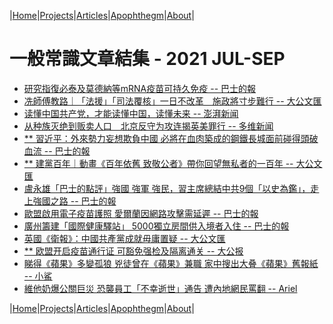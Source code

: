 |[Home](/README.md)|[Projects](/projects.md)|[Articles](/articles.md)|[Apophthegm](/apophthegm.md)|[About](/about.md)|

# 一般常識文章結集 - 2021 JUL-SEP

- [研究指復必泰及莫德納等mRNA疫苗可持久免疫 -- 巴士的報](https://www.bastillepost.com/hongkong/article/8714914-%e7%a0%94%e7%a9%b6%e6%8c%87%e5%be%a9%e5%bf%85%e6%b3%b0%e5%8f%8a%e8%8e%ab%e5%be%b7%e7%b4%8d%e7%ad%89mrna%e7%96%ab%e8%8b%97-%e5%8f%af%e6%8c%81%e4%b9%85%e5%85%8d%e7%96%ab)  
- [冼師傅教路｜「法援」「司法覆核」一日不改革　施政將寸步難行 -- 大公文匯](https://www.tkww.hk/a/202106/30/AP60dbe056e4b0c7e5beccf472.html)  
- [读懂中国共产党，才能读懂中国，读懂未来 -- 澎湃新闻](https://www.thepaper.cn/newsDetail_forward_13392482)  
- [从种族灭绝到贩卖人口　北京反守为攻连揭英美罪行 -- 多维新闻](https://www.dwnews.com/%E5%85%A8%E7%90%83/60248854/%E4%BB%8E%E7%A7%8D%E6%97%8F%E7%81%AD%E7%BB%9D%E5%88%B0%E8%B4%A9%E5%8D%96%E4%BA%BA%E5%8F%A3%E5%8C%97%E4%BA%AC%E5%8F%8D%E5%AE%88%E4%B8%BA%E6%94%BB%E8%BF%9E%E6%8F%AD%E8%8B%B1%E7%BE%8E%E7%BD%AA%E8%A1%8C)  
- [** 習近平：外來勢力妄想欺負中國 必將在血肉築成的鋼鐵長城面前碰得頭破血流 -- 巴士的報](https://www.bastillepost.com/hongkong/article/8716534-%e3%80%90%e7%99%be%e5%b9%b4%e9%bb%a8%e6%85%b6%e3%80%91%e7%bf%92%e8%bf%91%e5%b9%b3%ef%bc%9a%e5%a4%96%e5%9c%8b%e5%8b%a2%e5%8a%9b%e5%a6%84%e6%83%b3%e6%ac%ba%e8%b2%a0%e4%b8%ad%e5%9c%8b-%e5%bf%85%e5%b0%87)  
- [** 建黨百年｜動畫《百年依舊 致敬公者》帶你回望無私者的一百年 -- 大公文匯](https://www.tkww.hk/a/202107/01/AP60dda7f7e4b0c7e5becdbfb2.html)  
- [盧永雄「巴士的點評」強國 強軍 強民，習主席總結中共9個「以史為鑑」，走上強國之路 -- 巴士的報](https://www.bastillepost.com/hongkong/article/8721375-%e7%9b%a7%e6%b0%b8%e9%9b%84%e3%80%8c%e5%b7%b4%e5%a3%ab%e7%9a%84%e9%bb%9e%e8%a9%95%e3%80%8d%e5%bc%b7%e5%9c%8b-%e5%bc%b7%e8%bb%8d-%e5%bc%b7%e6%b0%91%ef%bc%8c%e7%bf%92%e4%b8%bb%e5%b8%ad%e7%b8%bd)  
- [歐盟啟用電子疫苗護照 愛爾蘭因網路攻擊需延遲 -- 巴士的報](https://www.bastillepost.com/hongkong/article/8721055-%e6%ad%90%e8%81%af%e5%95%9f%e7%94%a8%e9%9b%bb%e5%ad%90%e7%96%ab%e8%8b%97%e8%ad%b7%e7%85%a7-%e6%84%9b%e7%88%be%e8%98%ad%e5%9b%a0%e7%b6%b2%e8%b7%af%e6%94%bb%e6%93%8a%e9%9c%80%e5%bb%b6%e9%81%b2)  
- [廣州籌建「國際健康驛站」 5000獨立房間供入境者入住 -- 巴士的報](https://www.bastillepost.com/hongkong/article/8720442-%e5%bb%a3%e5%b7%9e%e7%b1%8c%e5%bb%ba%e9%9a%94%e9%9b%a2%e7%87%9f-5000%e7%8d%a8%e7%ab%8b%e6%88%bf%e9%96%93%e4%be%9b%e5%85%a5%e5%a2%83%e8%80%85%e5%85%a5%e4%bd%8f)  
- [英國《衛報》：中國共產黨成就毋庸置疑 -- 大公文匯](https://www.tkww.hk/a/202107/02/AP60de5993e4b0c7e5becdfcf1.html)  
- [** 欧盟开启疫苗通行证 可豁免强检及隔离通关 -- 大公报](http://www.takungpao.com/news/232111/2021/0702/604473.html)  
- [睇得《蘋果》多變孤狼 兇徒曾在《蘋果》兼職 家中搜出大叠《蘋果》舊報紙 -- 小鯊](https://www.bastillepost.com/hongkong/article/8729090-%e7%9d%87%e5%be%97%e3%80%8a%e8%98%8b%e6%9e%9c%e3%80%8b%e5%a4%9a%e8%ae%8a%e5%ad%a4%e7%8b%bc-%e5%85%87%e5%be%92%e6%9b%be%e5%9c%a8%e3%80%8a%e8%98%8b%e6%9e%9c%e3%80%8b%e5%85%bc%e8%81%b7-%e5%ae%b6)  
- [維他奶爆公關巨災 恐襲員工「不幸逝世」通告 遭內地網民罵翻 -- Ariel](https://www.bastillepost.com/hongkong/article/8728489-%e7%b6%ad%e4%bb%96%e5%a5%b6%e7%88%86%e5%85%ac%e9%97%9c%e5%b7%a8%e7%81%bd-%e6%81%90%e8%a5%b2%e5%93%a1%e5%b7%a5%e3%80%8c%e4%b8%8d%e5%b9%b8%e9%80%9d%e4%b8%96%e3%80%8d%e9%80%9a%e5%91%8a-%e9%81%ad%e5%85%a7)  

|[Home](/README.md)|[Projects](/projects.md)|[Articles](/articles.md)|[Apophthegm](/apophthegm.md)|[About](/about.md)|
